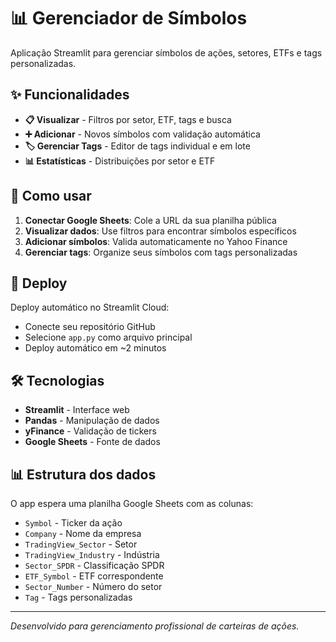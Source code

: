 # 📊 Gerenciador de Símbolos

Aplicação Streamlit para gerenciar símbolos de ações, setores, ETFs e tags personalizadas.

## ✨ Funcionalidades

- **📋 Visualizar** - Filtros por setor, ETF, tags e busca
- **➕ Adicionar** - Novos símbolos com validação automática  
- **🏷️ Gerenciar Tags** - Editor de tags individual e em lote
- **📊 Estatísticas** - Distribuições por setor e ETF

## 🚀 Como usar

1. **Conectar Google Sheets**: Cole a URL da sua planilha pública
2. **Visualizar dados**: Use filtros para encontrar símbolos específicos
3. **Adicionar símbolos**: Valida automaticamente no Yahoo Finance
4. **Gerenciar tags**: Organize seus símbolos com tags personalizadas

## 📱 Deploy

Deploy automático no Streamlit Cloud:
- Conecte seu repositório GitHub
- Selecione `app.py` como arquivo principal
- Deploy automático em ~2 minutos

## 🛠️ Tecnologias

- **Streamlit** - Interface web
- **Pandas** - Manipulação de dados
- **yFinance** - Validação de tickers
- **Google Sheets** - Fonte de dados

## 📊 Estrutura dos dados

O app espera uma planilha Google Sheets com as colunas:
- `Symbol` - Ticker da ação
- `Company` - Nome da empresa
- `TradingView_Sector` - Setor 
- `TradingView_Industry` - Indústria
- `Sector_SPDR` - Classificação SPDR
- `ETF_Symbol` - ETF correspondente
- `Sector_Number` - Número do setor
- `Tag` - Tags personalizadas

---

*Desenvolvido para gerenciamento profissional de carteiras de ações.*
